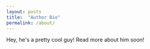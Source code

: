 ```yaml
---
layout: posts
title:  "Author Bio"
permalink: /about/
---
```

Hey, he's a pretty cool guy! 
Read more about him soon!